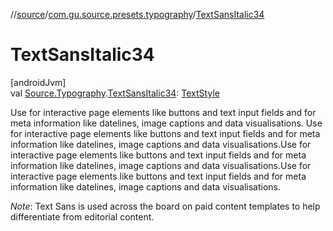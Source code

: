//[source](../../index.md)/[com.gu.source.presets.typography](index.md)/[TextSansItalic34](-text-sans-italic34.md)

# TextSansItalic34

[androidJvm]\
val [Source.Typography](../com.gu.source/-source/-typography/index.md).[TextSansItalic34](-text-sans-italic34.md): [TextStyle](https://developer.android.com/reference/kotlin/androidx/compose/ui/text/TextStyle.html)

Use for interactive page elements like buttons and text input fields and for meta information like datelines, image captions and data visualisations. Use for interactive page elements like buttons and text input fields and for meta information like datelines, image captions and data visualisations.Use for interactive page elements like buttons and text input fields and for meta information like datelines, image captions and data visualisations.Use for interactive page elements like buttons and text input fields and for meta information like datelines, image captions and data visualisations.

*Note*: Text Sans is used across the board on paid content templates to help differentiate from editorial content.
